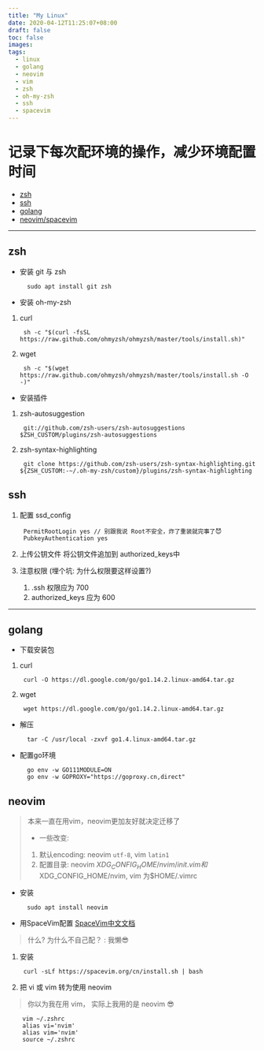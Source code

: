 ```yaml
---
title: "My Linux"
date: 2020-04-12T11:25:07+08:00
draft: false
toc: false
images:
tags:
  - linux
  - golang
  - neovim
  - vim
  - zsh
  - oh-my-zsh
  - ssh
  - spacevim
---
```


# 记录下每次配环境的操作，减少环境配置时间

- [zsh](#zsh)
- [ssh](#ssh)
- [golang](#golang)
- [neovim/spacevim](#neovim)
***
## zsh
- 安装 git 与 zsh
    
        sudo apt install git zsh
- 安装 oh-my-zsh
1. curl

        sh -c "$(curl -fsSL https://raw.github.com/ohmyzsh/ohmyzsh/master/tools/install.sh)"
2. wget

        sh -c "$(wget https://raw.github.com/ohmyzsh/ohmyzsh/master/tools/install.sh -O -)"
- 安装插件
1. zsh-autosuggestion

        git://github.com/zsh-users/zsh-autosuggestions $ZSH_CUSTOM/plugins/zsh-autosuggestions
2. zsh-syntax-highlighting

        git clone https://github.com/zsh-users/zsh-syntax-highlighting.git ${ZSH_CUSTOM:-~/.oh-my-zsh/custom}/plugins/zsh-syntax-highlighting
## ssh
1. 配置 ssd_config

        PermitRootLogin yes // 别跟我说 Root不安全，炸了重装就完事了😈
        PubkeyAuthentication yes 
2. 上传公钥文件 将公钥文件追加到 authorized_keys中
3. 注意权限 (埋个坑: 为什么权限要这样设置?)
    1. .ssh 权限应为 700 
    2. authorized_keys 应为 600
***
## golang
- 下载安装包
1. curl
      
        curl -O https://dl.google.com/go/go1.14.2.linux-amd64.tar.gz
2. wget 
   
        wget https://dl.google.com/go/go1.14.2.linux-amd64.tar.gz
- 解压
 
        tar -C /usr/local -zxvf go1.4.linux-amd64.tar.gz
- 配置go环境

        go env -w GO111MODULE=ON
        go env -w GOPROXY="https://goproxy.cn,direct"

## neovim
> 本来一直在用vim，neovim更加友好就决定迁移了
> - 一些改变:
> 1. 默认encoding: neovim `utf-8`, vim `latin1`
> 2. 配置目录: neovim $XDG_CONFIG_HOME/nvim/init.vim 和$XDG_CONFIG_HOME/nvim, vim 为$HOME/.vimrc
- 安装

        sudo apt install neovim
- 用SpaceVim配置 [SpaceVim中文文档](https://spacevim.org/cn/)
> 什么? 为什么不自己配？ 
> : 我懒😎

1. 安装     
  
        curl -sLf https://spacevim.org/cn/install.sh | bash 
2. 把 vi 或 vim 转为使用 neovim 
> 你以为我在用 vim， 实际上我用的是 neovim 😎

        vim ~/.zshrc
        alias vi='nvim'
        alias vim='nvim'
        source ~/.zshrc
        

    